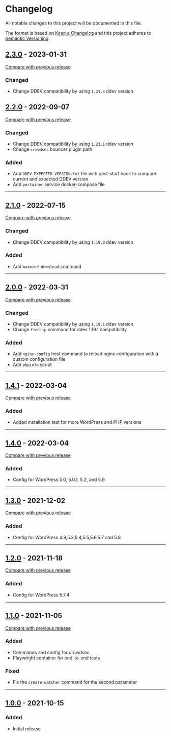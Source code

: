# Changelog
All notable changes to this project will be documented in this file.

The format is based on [Keep a Changelog](https://keepachangelog.com/en/)
and this project adheres to [Semantic Versioning](https://semver.org/spec/v2.0.0.html).


## [2.3.0](https://github.com/julienloizelet/ddev-wp/releases/tag/v2.3.0) - 2023-01-31
[Compare with previous release](https://github.com/julienloizelet/ddev-wp/compare/v2.2.0...v2.3.0)
### Changed
- Change DDEV compatibility by using `1.21.4` ddev version

## [2.2.0](https://github.com/julienloizelet/ddev-wp/releases/tag/v2.2.0) - 2022-09-07
[Compare with previous release](https://github.com/julienloizelet/ddev-wp/compare/v2.1.0...v2.2.0)
### Changed
- Change DDEV compatibility by using `1.21.1` ddev version
- Change `crowdsec` bouncer plugin path

### Added
- Add `DDEV_EXPECTED_VERSION.txt` file with post-start hook to compare current and expected DDEV version
- Add `portainer` service docker-compose file
---
## [2.1.0](https://github.com/julienloizelet/ddev-wp/releases/tag/v2.1.0) - 2022-07-15
[Compare with previous release](https://github.com/julienloizelet/ddev-wp/compare/v2.0.0...v2.1.0)
### Changed
- Change DDEV compatibility by using `1.19.3` ddev version

### Added
- Add `maxmind-download` command
---
## [2.0.0](https://github.com/julienloizelet/ddev-wp/releases/tag/v2.0.0) - 2022-03-31
[Compare with previous release](https://github.com/julienloizelet/ddev-wp/compare/v1.4.1...v2.0.0)
### Changed
- Change DDEV compatibility by using `1.19.1` ddev version
- Change `find-ip` command for ddev 1.19.1 compatibility

### Added
- Add `nginx-config` host command to reload nginx configuration with a custom configuration file
- Add `phpinfo` script
---
## [1.4.1](https://github.com/julienloizelet/ddev-wp/releases/tag/v1.4.1) - 2022-03-04
[Compare with previous release](https://github.com/julienloizelet/ddev-wp/compare/v1.4.0...v1.4.1)
### Added
- Added installation test for more WordPress and PHP versions 
---
## [1.4.0](https://github.com/julienloizelet/ddev-wp/releases/tag/v1.4.0) - 2022-03-04
[Compare with previous release](https://github.com/julienloizelet/ddev-wp/compare/v1.3.0...v1.4.0)
### Added
- Config for WordPress 5.0, 5.0.1, 5.2, and 5.9
---
## [1.3.0](https://github.com/julienloizelet/ddev-wp/releases/tag/v1.3.0) - 2021-12-02
[Compare with previous release](https://github.com/julienloizelet/ddev-wp/compare/v1.2.0...v1.3.0)
### Added
- Config for WordPress 4.9,5.3,5.4,5.5,5.6,5.7 and 5.8
---
## [1.2.0](https://github.com/julienloizelet/ddev-wp/releases/tag/v1.2.0) - 2021-11-18
[Compare with previous release](https://github.com/julienloizelet/ddev-wp/compare/v1.1.0...v1.2.0)
### Added
- Config for WordPress 5.7.4
---
## [1.1.0](https://github.com/julienloizelet/ddev-wp/releases/tag/v1.1.0) - 2021-11-05
[Compare with previous release](https://github.com/julienloizelet/ddev-wp/compare/v1.0.0...v1.1.0)
### Added
- Commands and config for crowdsec
- Playwright container for end-to-end tests

### Fixed
- Fix the `create-watcher` command for the second parameter
---
## [1.0.0](https://github.com/julienloizelet/ddev-wp/releases/tag/v1.0.0) - 2021-10-15

### Added
- Initial release

